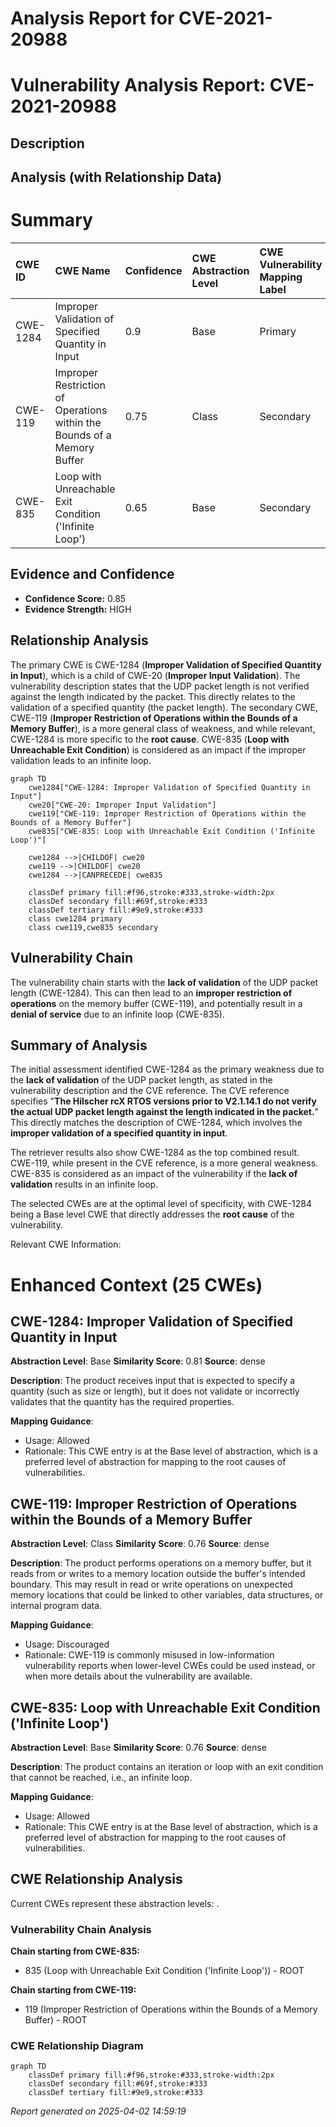 # Analysis Report for CVE-2021-20988

# Vulnerability Analysis Report: CVE-2021-20988

## Description



## Analysis (with Relationship Data)

# Summary
| CWE ID  | CWE Name                                                        | Confidence | CWE Abstraction Level | CWE Vulnerability Mapping Label | CWE-Vulnerability Mapping Notes |
| :-------- | :-------------------------------------------------------------- | :--------- | :-------------------- | :------------------------------ | :------------------------------ |
| CWE-1284  | Improper Validation of Specified Quantity in Input             | 0.9        | Base                  | Primary                         | Allowed                       |
| CWE-119   | Improper Restriction of Operations within the Bounds of a Memory Buffer | 0.75       | Class                 | Secondary                       | Discouraged                    |
| CWE-835   | Loop with Unreachable Exit Condition ('Infinite Loop')         | 0.65        | Base                  | Secondary                       | Allowed                       |

## Evidence and Confidence

*   **Confidence Score:** 0.85
*   **Evidence Strength:** HIGH

## Relationship Analysis
The primary CWE is CWE-1284 (**Improper Validation of Specified Quantity in Input**), which is a child of CWE-20 (**Improper Input Validation**). The vulnerability description states that the UDP packet length is not verified against the length indicated by the packet. This directly relates to the validation of a specified quantity (the packet length). The secondary CWE, CWE-119 (**Improper Restriction of Operations within the Bounds of a Memory Buffer**), is a more general class of weakness, and while relevant, CWE-1284 is more specific to the **root cause**. CWE-835 (**Loop with Unreachable Exit Condition**) is considered as an impact if the improper validation leads to an infinite loop.

```mermaid
graph TD
    cwe1284["CWE-1284: Improper Validation of Specified Quantity in Input"]
    cwe20["CWE-20: Improper Input Validation"]
    cwe119["CWE-119: Improper Restriction of Operations within the Bounds of a Memory Buffer"]
    cwe835["CWE-835: Loop with Unreachable Exit Condition ('Infinite Loop')"]

    cwe1284 -->|CHILDOF| cwe20
    cwe119 -->|CHILDOF| cwe20
    cwe1284 -->|CANPRECEDE| cwe835

    classDef primary fill:#f96,stroke:#333,stroke-width:2px
    classDef secondary fill:#69f,stroke:#333
    classDef tertiary fill:#9e9,stroke:#333
    class cwe1284 primary
    class cwe119,cwe835 secondary
```

## Vulnerability Chain
The vulnerability chain starts with the **lack of validation** of the UDP packet length (CWE-1284). This can then lead to an **improper restriction of operations** on the memory buffer (CWE-119), and potentially result in a **denial of service** due to an infinite loop (CWE-835).

## Summary of Analysis
The initial assessment identified CWE-1284 as the primary weakness due to the **lack of validation** of the UDP packet length, as stated in the vulnerability description and the CVE reference. The CVE reference specifies "**The Hilscher rcX RTOS versions prior to V2.1.14.1 do not verify the actual UDP packet length against the length indicated in the packet.**" This directly matches the description of CWE-1284, which involves the **improper validation of a specified quantity in input**.

The retriever results also show CWE-1284 as the top combined result. CWE-119, while present in the CVE reference, is a more general weakness. CWE-835 is considered as an impact of the vulnerability if the **lack of validation** results in an infinite loop.

The selected CWEs are at the optimal level of specificity, with CWE-1284 being a Base level CWE that directly addresses the **root cause** of the vulnerability.

Relevant CWE Information:

# Enhanced Context (25 CWEs)

## CWE-1284: Improper Validation of Specified Quantity in Input
**Abstraction Level**: Base
**Similarity Score**: 0.81
**Source**: dense

**Description**:
The product receives input that is expected to specify a quantity (such as size or length), but it does not validate or incorrectly validates that the quantity has the required properties.

**Mapping Guidance**:
- Usage: Allowed
- Rationale: This CWE entry is at the Base level of abstraction, which is a preferred level of abstraction for mapping to the root causes of vulnerabilities.

## CWE-119: Improper Restriction of Operations within the Bounds of a Memory Buffer
**Abstraction Level**: Class
**Similarity Score**: 0.76
**Source**: dense

**Description**:
The product performs operations on a memory buffer, but it reads from or writes to a memory location outside the buffer's intended boundary. This may result in read or write operations on unexpected memory locations that could be linked to other variables, data structures, or internal program data.

**Mapping Guidance**:
- Usage: Discouraged
- Rationale: CWE-119 is commonly misused in low-information vulnerability reports when lower-level CWEs could be used instead, or when more details about the vulnerability are available.

## CWE-835: Loop with Unreachable Exit Condition ('Infinite Loop')
**Abstraction Level**: Base
**Similarity Score**: 0.76
**Source**: dense

**Description**:
The product contains an iteration or loop with an exit condition that cannot be reached, i.e., an infinite loop.

**Mapping Guidance**:
- Usage: Allowed
- Rationale: This CWE entry is at the Base level of abstraction, which is a preferred level of abstraction for mapping to the root causes of vulnerabilities.


## CWE Relationship Analysis

Current CWEs represent these abstraction levels: .


### Vulnerability Chain Analysis

**Chain starting from CWE-835:**
- 835 (Loop with Unreachable Exit Condition ('Infinite Loop')) - ROOT


**Chain starting from CWE-119:**
- 119 (Improper Restriction of Operations within the Bounds of a Memory Buffer) - ROOT



### CWE Relationship Diagram

```mermaid
graph TD
    classDef primary fill:#f96,stroke:#333,stroke-width:2px
    classDef secondary fill:#69f,stroke:#333
    classDef tertiary fill:#9e9,stroke:#333
```



*Report generated on 2025-04-02 14:59:19*
